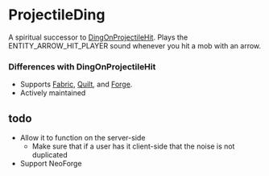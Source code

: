 # ProjectileDing

A spiritual successor to [DingOnProjectileHit](https://github.com/ItsVen/DingOnProjectileHit). Plays the
ENTITY_ARROW_HIT_PLAYER sound whenever you hit a mob with an arrow.

### Differences with DingOnProjectileHit

- Supports [Fabric](https://fabricmc.net/), [Quilt](https://quiltmc.org/), and [Forge](https://files.minecraftforge.net/).
- Actively maintained

## todo

- Allow it to function on the server-side
  - Make sure that if a user has it client-side that the noise is not duplicated
- Support NeoForge